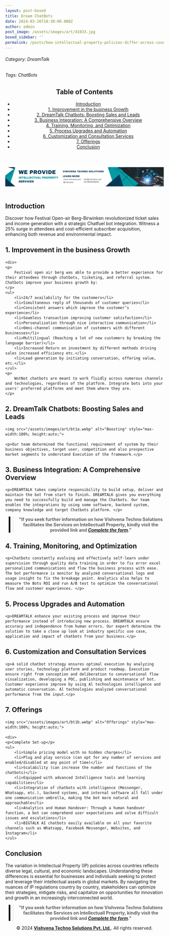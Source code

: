 ```yaml
---
layout: post-boxed
title: Dream ChatBots
date: 2024-03-26T18:30:00.000Z
author: admin
post_image: /assets/images/art/41033.jpg
boxed_sidebar: ''
permalink: /posts/how-intellectual-property-policies-differ-across-countries
---
```


###### Category: DreamTalk

###### Tags: ChatBots

<html lang="en">
<head>
    <meta charset="UTF-8">
    <meta name="viewport" content="width=device-width, initial-scale=1.0">
    <title><h1>Dream ChatBots</h1></title>
    <meta name="description" content="Drive business growth with BIGTALK's AI chatbots – seamless integration, 24/7 support, and personalized experiences across platforms.">
</head>
<body>
   <header>
	<h2>Table of Contents</h2>
       <nav>
			<ul>
				<li><a href="#introduction">Introduction</a></li>
				<li><a href="#1">1. Improvement in the business Growth</a></li>
				<li><a href="#2">2. DreamTalk Chatbots: Boosting Sales and Leads</a></li>
				<li><a href="#3">3. Business Integration: A Comprehensive Overview</a></li>
				<li><a href="#4">4. Training, Monitoring, and Optimization</a></li>	
				<li><a href="#5">5. Process Upgrades and Automation</a></li>
				<li><a href="#6">6. Customization and Consultation Services</a></li>
				<li><a href="#7">7. Offerings</a></li>
				<li><a href="#8">Conclusion</a></li>
			</ul>
		</nav>
	</header>

<a href="/contact">
  <img src="/assets/images/art/ip ads a.webp" alt="inlinead" style="max-width:100%; height:auto;">
</a>
<br><br>

<article>
    <section id="introduction">
        <h2>Introduction</h2>
        <p>Discover how Festival Open-air Berg-Birwinken revolutionized ticket sales and income generation with a strategic Chatfuel bot integration. Witness a 25% surge in attendees and cost-efficient subscriber acquisition, enhancing both revenue and environmental impact.</p>
	</section>

<section id="1">
	<h2>1. Improvement in the business Growth</h2>

```
<div>
<p>
    Festival open air berg was able to provide a better experience for their attendees through chatbots, ticketing, and referral system. Chatbots improve your business growth by:
</p>
<ul>
    <li>24/7 availability for the customers</li>
    <li>Simultaneous reply of thousands of customer queries</li>
    <li>Consistent answers which improve the customer’s experience</li>
    <li>Seamless transaction improving customer satisfaction</li>
    <li>Personalization through nice interactive communication</li>
    <li>Omni-channel communication of customers with different businesses</li>
    <li>Multilingual (Reaching a lot of new customers by breaking the language barrier)</li>
    <li>Increased Return on investment by different methods driving sales increased efficiency etc.</li>
    <li>Lead generation by initiating conversation, offering value, etc.</li>
</ul>
<p>
    WotNot chatbots are meant to work fluidly across numerous channels and technologies, regardless of the platform. Integrate bots into your users' preferred platforms and meet them where they are.
</p>
```

</div>

</section>

<section id="2">
	<h2>2. DreamTalk Chatbots: Boosting Sales and Leads</h2>

```
<img src="/assets/images/art/bt1a.webp" alt="Boosting" style="max-width:100%; height:auto;">

<p>Our team determined the functional requirement of system by their business objectives, target user, competition and also prospective market segments to understand Execution of the framework.</p>
```

</section>

<section id="3">
	<h2>3. Business Integration: A Comprehensive Overview</h2>

```
<p>DREAMTALK takes complete responsibility to build setup, deliver and maintain the bot from start to finish. DREAMTALK gives you everything you need to successfully build and manage the Chatbots. Our team enables the integrations by using some software, backend system, company knowledge and target Chatbots platform. </p>
```

</section>

<center><blockquote style="position:relative;">
<p><b style="font-size:1em;">"If you seek further information on how Vishvena Techno Solutions facilitates the Services on Intellectuall Property, kindly visit the provided link and <a href="/contact"><i>Complete the form</i></a>."</b></p>
<div style="position:absolute; top:0; bottom:0; left:-15px; border-left:5px solid black;"></div>
</blockquote></center>

<section id="4">
	<h2>4. Training, Monitoring, and Optimization</h2>

```
<p>Chatbots constantly evolving and effectively self-learn under supervision through quality data training in order to fix error excel personalized communications and flow the business process with ease. The bot performance is monitor by analyzed conversational logs and usage insight to fix the breakage point. Analytics also helps to measure the Bots ROI and run A/B test to optimize the conversational flow and customer experiences. </p>
```

</section>

<section id="5">
	<h2>5. Process Upgrades and Automation</h2>

```
<p>DREAMTALK enhance your existing process and improve their performance instead of introducing new process. DREAMTALK ensure accuracy and independence from human errors. Our expert determine the solution to take a close up look at industry specific use case, application and impact of chatbots from your business.</p>
```

</section>

<section id="6">
	<h2>6. Customization and Consultation Services</h2>

```
<p>A solid chatbot strategy ensures optimal execution by analyzing user stories, technology platform and product roadmap. Execution ensure right from conception and deliberation to conversational flow visualization, developing a POC, publishing and maintenance of bot. Customer experience improve by using Al technologies intelligence and automatic conversation. Al technologies analyzed conversational performance from the input.</p>
```

</section>

<section id="7">
	<h2>7. Offerings</h2>

```
<img src="/assets/images/art/bt1b.webp" alt="Offerings" style="max-width:100%; height:auto;">

<div>
<p>Complete Set-up</p>
<ul>
    <li>Simple pricing model with no hidden charges</li>
    <li>Plug and play service (can opt for any number of services and enabled/disabled at any point of time)</li>
    <li>Scalability (can increase the number and functions of the chatbots)</li>
    <li>Equipped with advanced Intelligence tools and learning capabilities</li>
    <li>Integration of chatbots with intelligence (Messenger, Whatsapp, etc.), backend systems, and internal software all fall under one communication umbrella, making the bot more natural and approachable</li>
    <li>Analytics and Human Handover: Through a human handover function, a bot can comprehend user expectations and solve difficult issues and escalations</li>
    <li>BIGTALK AI chatbots easily available on all your favorite channels such as Whatsapp, Facebook Messenger, Websites, and Instagram</li>
</ul>
```

</div>

</section>

<section id="8">
	<h2>Conclusion</h2>

<p>The variation in Intellectual Property (IP) policies across countries reflects diverse legal, cultural, and economic landscapes. Understanding these differences is essential for businesses and individuals seeking to protect and leverage their intellectual assets in global markets. By navigating the nuances of IP regulations country by country, stakeholders can optimize their strategies, mitigate risks, and capitalize on opportunities for innovation and growth in an increasingly interconnected world.</p>

</section>

</article>

<center><blockquote style="position:relative;">
<p><b style="font-size:1em;">"If you seek further information on how Vishvena Techno Solutions facilitates the Services on Intellectuall Property, kindly visit the provided link and <a href="/contact"><i>Complete the form</i></a>."</b></p>
<div style="position:absolute; top:0; bottom:0; left:-15px; border-left:5px solid black;"></div>
</blockquote></center>

<footer>
<center><p>&copy; 2024 <a href="https://vishvena.com"><b>Vishvena Techno Solutions Pvt. Ltd.</b></a>. All rights reserved.</p></center>

</footer>
</body>
</html>
